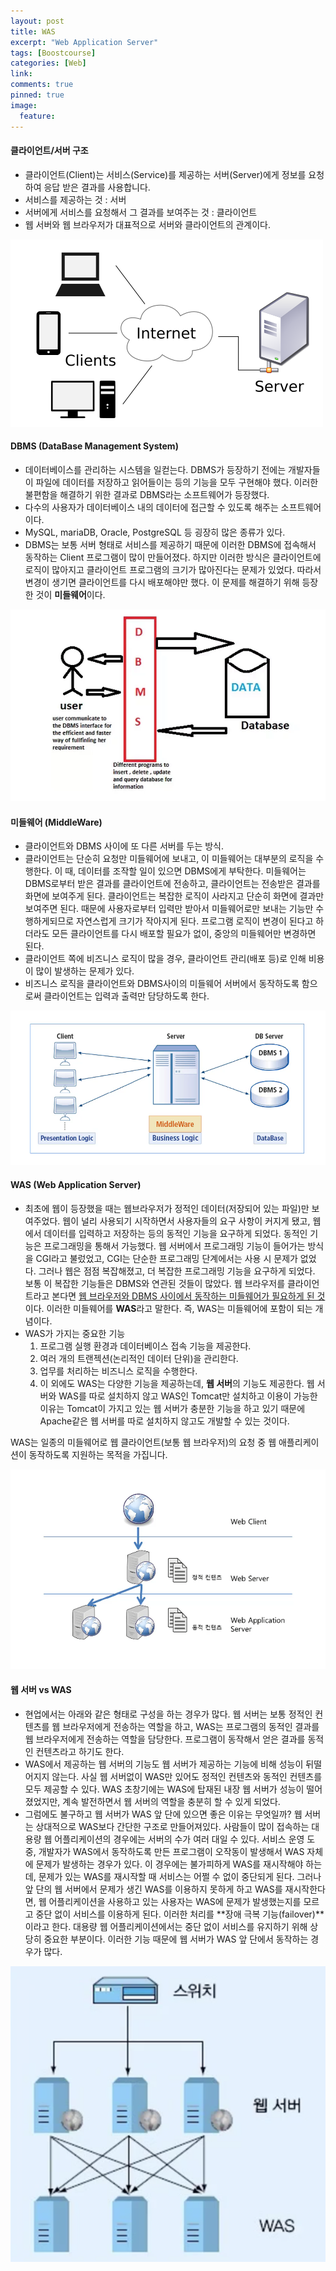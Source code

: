 ```yaml
---
layout: post
title: WAS
excerpt: "Web Application Server"
tags: [Boostcourse]
categories: [Web]
link:
comments: true
pinned: true
image:
  feature:
---
```


#### 클라이언트/서버 구조

- 클라이언트(Client)는 서비스(Service)를 제공하는 서버(Server)에게 정보를 요청하여 응답 받은 결과를 사용합니다. 
- 서비스를 제공하는 것 : 서버
- 서버에게 서비스를 요청해서 그 결과를 보여주는 것 : 클라이언트
- 웹 서버와 웹 브라우저가 대표적으로 서버와 클라이언트의 관계이다.

![](/img/WAS_1.png)

#### **DBMS (DataBase Management System)**

- 데이터베이스를 관리하는 시스템을 일컫는다. DBMS가 등장하기 전에는 개발자들이 파일에 데이터를 저장하고 읽어들이는 등의 기능을 모두 구현해야 했다. 이러한 불편함을 해결하기 위한 결과로 DBMS라는 소프트웨어가 등장했다.
- 다수의 사용자가 데이터베이스 내의 데이터에 접근할 수 있도록 해주는 소프트웨어이다.
- MySQL, mariaDB, Oracle, PostgreSQL 등 굉장히 많은 종류가 있다.
- DBMS는 보통 서버 형태로 서비스를 제공하기 때문에 이러한 DBMS에 접속해서 동작하는 Client 프로그램이 많이 만들어졌다. 하지만 이러한 방식은 클라이언트에 로직이 많아지고 클라이언트 프로그램의 크기가 많아진다는 문제가 있었다. 따라서 변경이 생기면 클라이언트를 다시 배포해야만 했다. 이 문제를 해결하기 위해 등장한 것이 **미들웨어**이다.

![](/img/WAS_2.png)

#### **미들웨어 (MiddleWare)**

- 클라이언트와 DBMS 사이에 또 다른 서버를 두는 방식. 
- 클라이언트는 단순히 요청만 미들웨어에 보내고, 이 미들웨어는 대부분의 로직을 수행한다. 이 때, 데이터를 조작할 일이 있으면 DBMS에게 부탁한다. 미들웨어는 DBMS로부터 받은 결과를 클라이언트에 전송하고, 클라이언트는 전송받은 결과를 화면에 보여주게 된다. 클라이언트는 복잡한 로직이 사라지고 단순히 화면에 결과만 보여주면 된다. 때문에 사용자로부터 입력만 받아서 미들웨어로만 보내는 기능만 수행하게되므로 자연스럽게 크기가 작아지게 된다. 프로그램 로직이 변경이 된다고 하더라도 모든 클라이언트를 다시 배포할 필요가 없이, 중앙의 미들웨어만 변경하면 된다.
- 클라이언트 쪽에 비즈니스 로직이 많을 경우, 클라이언트 관리(배포 등)로 인해 비용이 많이 발생하는 문제가 있다.
- 비즈니스 로직을 클라이언트와 DBMS사이의 미들웨어 서버에서 동작하도록 함으로써 클라이언트는 입력과 출력만 담당하도록 한다.

![](/img/WAS_3.png)

#### **WAS (Web Application Server)**

- 최초에 웹이 등장했을 때는 웹브라우저가 정적인 데이터(저장되어 있는 파일)만 보여주었다. 웹이 널리 사용되기 시작하면서 사용자들의 요구 사항이 커지게 됐고, 웹 에서 데이터를 입력하고 저장하는 등의 동적인 기능을 요구하게 되었다. 동적인 기능은 프로그래밍을 통해서 가능했다. 웹 서버에서 프로그래밍 기능이 들어가는 방식을 CGI라고 불렀었고, CGI는 단순한 프로그래밍 단계에서는 사용 시 문제가 없었다. 그러나 웹은 점점 복잡해졌고, 더 복잡한 프로그래밍 기능을  요구하게 되었다. 보통 이 복잡한 기능들은 DBMS와 연관된 것들이 많았다. 웹 브라우저를 클라이언트라고 본다면 <u>웹 브라우저와 DBMS 사이에서 동작하는 미들웨어가 필요하게 된 것</u>이다. 이러한 미들웨어를 **WAS**라고 말한다. 즉, WAS는 미들웨어에 포함이 되는 개념이다. 
- WAS가 가지는 중요한 기능
  1. 프로그램 실행 환경과 데이터베이스 접속 기능을 제공한다.
  2. 여러 개의 트랜젝션(논리적인 데이터 단위)을 관리한다.
  3. 업무를 처리하는 비즈니스 로직을 수행한다.
  4. 이 외에도 WAS는 다양한 기능을 제공하는데, **웹 서버**의 기능도 제공한다. 웹 서버와 WAS를 따로 설치하지 않고 WAS인 Tomcat만 설치하고 이용이 가능한 이유는 Tomcat이 가지고 있는 웹 서버가 충분한 기능을 하고 있기 때문에 Apache같은 웹 서버를 따로 설치하지 않고도 개발할 수 있는 것이다.

WAS는 일종의 미들웨어로 웹 클라이언트(보통 웹 브라우저)의 요청 중 웹 애플리케이션이 동작하도록 지원하는 목적을 가집니다.

![](/img/WAS_4.png)

#### **웹 서버 vs WAS**

- 현업에서는 아래와 같은 형태로 구성을 하는 경우가 많다. 웹 서버는 보통 정적인 컨텐츠를 웹 브라우저에게 전송하는 역할을 하고, WAS는 프로그램의 동적인 결과를 웹 브라우저에게 전송하는 역할을 담당한다. 프로그램이 동작해서 얻은 결과를 동적인 컨텐츠라고 하기도 한다. 
- WAS에서 제공하는 웹 서버의 기능도 웹 서버가 제공하는 기능에 비해 성능이 뒤떨어지지 않는다. 사실 웹 서버없이 WAS만 있어도 정적인 컨텐츠와 동적인 컨텐츠를 모두 제공할 수 있다. WAS 초창기에는 WAS에 탑재된 내장 웹 서버가 성능이 떨어졌었지만, 계속 발전하면서 웹 서버의 역할을 충분히 할 수 있게 되었다. 
- 그럼에도 불구하고 웹 서버가 WAS 앞 단에 있으면 좋은 이유는 무엇일까? 웹 서버는 상대적으로 WAS보다 간단한 구조로 만들어져있다. 사람들이 많이 접속하는 대용량 웹 어플리케이션의 경우에는 서버의 수가 여러 대일 수 있다. 서비스 운영 도중, 개발자가 WAS에서 동작하도록 만든 프로그램이 오작동이 발생해서 WAS 자체에 문제가 발생하는 경우가 있다. 이 경우에는 불가피하게 WAS를 재시작해야 하는데, 문제가 있는 WAS를 재시작할 때 서비스는 어쩔 수 없이 중단되게 된다. 그러나 앞 단의 웹 서버에서 문제가 생긴 WAS를 이용하지 못하게 하고 WAS를 재시작한다면, 웹 어플리케이션을 사용하고 있는 사용자는 WAS에 문제가 발생했는지를 모르고 중단 없이 서비스를 이용하게 된다. 이러한 처리를 **장애 극복 기능(failover)**이라고 한다. 대용량 웹 어플리케이션에서는 중단 없이 서비스를 유지하기 위해 상당히 중요한 부분이다. 이러한 기능 때문에 웹 서버가 WAS 앞 단에서 동작하는 경우가 많다.

![](/img/WAS_5.png)